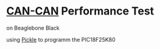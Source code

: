 [CAN-CAN](!http://wiki.kewl.org/dokuwiki/projects:can-can) Performance Test
========================
on Beaglebone Black

using [Pickle](!http://wiki.kewl.org/dokuwiki/projects:pickle) to programm the PIC18F25K80


